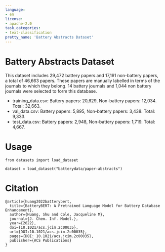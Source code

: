 ```yaml
---
language: 
- en
license: 
- apache-2.0
task_categories:
- text-classification
pretty_name: 'Battery Abstracts Dataset'
---
```


# Battery Abstracts Dataset
This dataset includes 29,472 battery papers and 17,191 non-battery papers, a total of 46,663 papers. These papers are manually labelled in terms of the journals to which they belong. 14 battery journals and 1,044 non battery journals were selected to form this database. 


- training_data.csv: Battery papers: 20,629, Non-battery papers: 12,034. Total: 32,663.
- val_data.csv: Battery papers: 5,895, Non-battery papers: 3,438. Total: 9,333.
- test_data.csv: Battery papers: 2,948, Non-battery papers: 1,719. Total: 4,667.

# Usage
```
from datasets import load_dataset

dataset = load_dataset("batterydata/paper-abstracts")
```
# Citation
```
@article{huang2022batterybert,
  title={BatteryBERT: A Pretrained Language Model for Battery Database Enhancement},
  author={Huang, Shu and Cole, Jacqueline M},
  journal={J. Chem. Inf. Model.},
  year={2022},
  doi={10.1021/acs.jcim.2c00035},
  url={DOI:10.1021/acs.jcim.2c00035},
  pages={DOI: 10.1021/acs.jcim.2c00035},
  publisher={ACS Publications}
}
```
